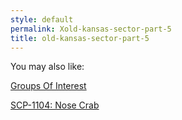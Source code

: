 ```yaml
---
style: default
permalink: Xold-kansas-sector-part-5
title: old-kansas-sector-part-5
---
```

You may also like:

[Groups Of Interest](http://scp-wiki.net/groups-of-interest)

[SCP-1104: Nose Crab](http://scp-wiki.net/scp-1104)
